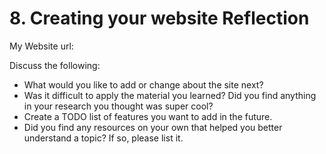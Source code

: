 # 8. Creating your website Reflection

My Website url:
<!-- Place your website link here -->

Discuss the following:
* What would you like to add or change about the site next?
* Was it difficult to apply the material you learned? Did you find anything in your research you thought was super cool?
* Create a TODO list of features you want to add in the future.
* Did you find any resources on your own that helped you better understand a topic? If so, please list it.
